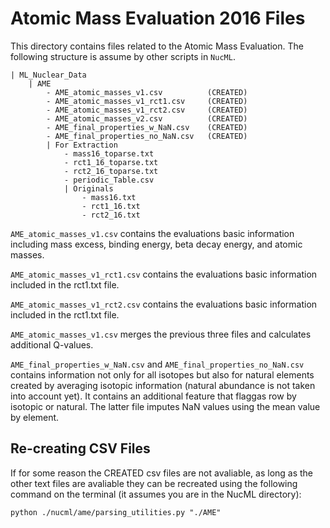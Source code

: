 # Atomic Mass Evaluation 2016 Files

This directory contains files related to the Atomic Mass Evaluation. The following structure is assume by other scripts in `NucML`.

```
| ML_Nuclear_Data
    | AME
	    - AME_atomic_masses_v1.csv          (CREATED)
	    - AME_atomic_masses_v1_rct1.csv     (CREATED)
	    - AME_atomic_masses_v1_rct2.csv     (CREATED)
	    - AME_atomic_masses_v2.csv          (CREATED)
	    - AME_final_properties_w_NaN.csv    (CREATED)
	    - AME_final_properties_no_NaN.csv   (CREATED)
        | For Extraction
            - mass16_toparse.txt
            - rct1_16_toparse.txt
            - rct2_16_toparse.txt
            - periodic_Table.csv
            | Originals
                - mass16.txt
                - rct1_16.txt
                - rct2_16.txt
```

`AME_atomic_masses_v1.csv` contains the evaluations basic information including mass excess, binding energy, beta decay energy, and atomic masses.

`AME_atomic_masses_v1_rct1.csv` contains the evaluations basic information included in the rct1.txt file.

`AME_atomic_masses_v1_rct2.csv` contains the evaluations basic information included in the rct1.txt file.

`AME_atomic_masses_v1.csv` merges the previous three files and calculates additional Q-values.

`AME_final_properties_w_NaN.csv` and `AME_final_properties_no_NaN.csv` contains information not only for all isotopes but also for natural elements created by averaging isotopic information (natural abundance is not taken into account yet). It contains an additional feature that flaggas row by isotopic or natural. The latter file imputes NaN values using the mean value by element.  

## Re-creating CSV Files
If for some reason the CREATED csv files are not avaliable, as long as the other text files are avaliable they can be recreated using the following command on the terminal (it assumes you are in the NucML directory):

`python ./nucml/ame/parsing_utilities.py "./AME"`

